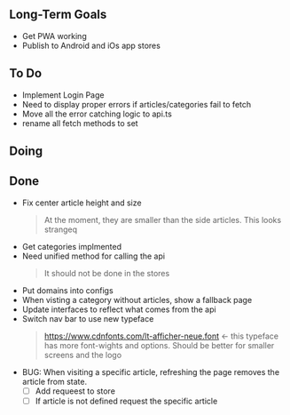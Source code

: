 ## Long-Term Goals

- Get PWA working
- Publish to Android and iOs app stores

## To Do

- Implement Login Page
- Need to display proper errors if articles/categories fail to fetch
- Move all the error catching logic to api.ts
- rename all fetch methods to set

## Doing


## Done

- Fix center article height and size
    > At the moment, they are smaller than the side articles. This looks strangeq
- Get categories implmented
- Need unified method for calling the api
    > It should not be done in the stores
- Put domains into configs
- When visting a category without articles, show a fallback page
- Update interfaces to reflect what comes from the api
- Switch nav bar to use new typeface
    > https://www.cdnfonts.com/lt-afficher-neue.font <- this typeface has more font-wights and options. Should be better for smaller screens and the logo
- BUG: When visiting a specific article, refreshing the page removes the article from state.
    * [ ] Add requeest to store
    * [ ] If article is not defined request the specific article
